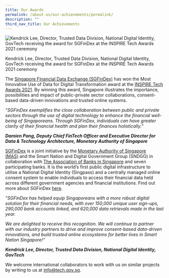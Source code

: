 ```yaml
---
title: Our Awards
permalink: /about-us/our-achievements/permalink/
description: ""
third_nav_title: Our Achievements
---
```

![Kendrick Lee, Director, Trusted Data Division, National Digital Identity, GovTech receiving the award for SGFinDex at the INSPIRE Tech Awards 2021 ceremony](https://www.tech.gov.sg/images/media/awards/sgfindex%20wins%20inspire%20tech%20awards.jpg)

Kendrick Lee, Director, Trusted Data Division, National Digital Identity, GovTech receiving the award for SGFinDex at the INSPIRE Tech Awards 2021 ceremony

The [Singapore Financial Data Exchange (SGFinDex)](https://www.developer.tech.gov.sg/products/categories/digital-identity/sgfindex/overview.html) has won the Most Innovative Use of Data for Digital Transformation award at the [INSPIRE Tech Awards 2021](https://cioacademyasia.org/inspire-tech-awards-2021/). By winning this award, Singapore illustrates the importance, possibilities and impact of public-private sector collaborations, consent-based data-driven innovations and trusted online systems.

_“SGFinDex exemplifies the close collaboration between public and private sectors through the use of digital technology to enhance the financial well-being of Singaporeans. Through SGFinDex, individuals can have greater clarity of their financial health and plan their finances holistically.”_

_**Damien Pang, Deputy Chief FinTech Officer and Executive Director for Data & Technology Architecture, Monetary Authority of Singapore**_

[SGFinDex](https://www.developer.tech.gov.sg/products/categories/digital-identity/sgfindex/overview.html) is a joint initiative by the [Monetary Authority of Singapore (MAS)](https://www.mas.gov.sg/development/fintech/sgfindex) and the Smart Nation and Digital Government Group (SNDGG) in collaboration with [The Association of Banks in Singapore](https://abs.org.sg/consumer-banking/sgfindex) and seven participating banks. It is the world’s first public digital infrastructure to utilise a National Digital Identity (Singpass) and a centrally managed online consent system to enable individuals to access their financial data held across different government agencies and financial institutions. Find out more about SGFinDex [here](https://www.developer.tech.gov.sg/products/categories/digital-identity/sgfindex/overview.html).

_”SGFinDex has helped equip Singaporeans with a more robust digital solution for their financial needs, with over 150,000 unique user sign-ups, 290,000 bank accounts linked, and 620,000 data retrievals made in the last year._

_We are delighted to receive this recognition. We will continue to partner with our industry partners to drive and improve consent-based data-driven innovations, and build trusted online ecosystems for better lives in Smart Nation Singapore!”_

_**Kendrick Lee, Director, Trusted Data Division, National Digital Identity, GovTech**_

We welcome international collaborators to work with us on similar projects by writing to us at [info@tech.gov.sg](mailto:info@tech.gov.sg).